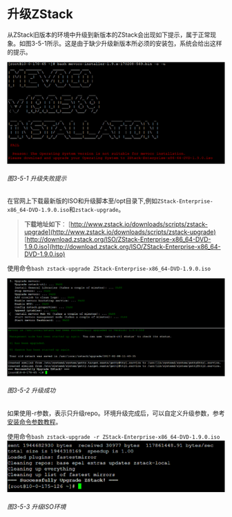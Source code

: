 # 升级ZStack

从ZStack旧版本的环境中升级到新版本的ZStack会出现如下提示，属于正常现象。如图3-5-1所示。这是由于缺少升级新版本所必须的安装包，系统会给出这样的提示。

![png](../images/3-5-1.png "图3-5-1 升级失败提示")
###### 图3-5-1 升级失败提示

在官网上下载最新版的ISO和升级脚本至/opt目录下,例如`ZStack-Enterprise-x86_64-DVD-1.9.0.iso`和`zstack-upgrade`。
> **下载地址如下**：
[http://www.zstack.io/downloads/scripts/zstack-upgrade](http://www.zstack.io/downloads/scripts/zstack-upgrade)
[http://download.zstack.org/ISO/ZStack-Enterprise-x86_64-DVD-1.9.0.iso](http://download.zstack.org/ISO/ZStack-Enterprise-x86_64-DVD-1.9.0.iso)

使用命令`bash zstack-upgrade ZStack-Enterprise-x86_64-DVD-1.9.0.iso`


![png](../images/3-5-2.png "图3-5-2 升级成功")
###### 图3-5-2 升级成功


如果使用-r参数，表示只升级repo。环境升级完成后，可以自定义升级参数，参考[安装命令参数教程](http://www.zstack.io/downloads/zstack/documents/PD1012-ZStack-bash-parameters.pdf)。


使用命令`bash zstack-upgrade -r ZStack-Enterprise-x86_64-DVD-1.9.0.iso `
![png](../images/3-5-3.png "图3-5-3 升级ISO环境")
###### 图3-5-3 升级ISO环境






